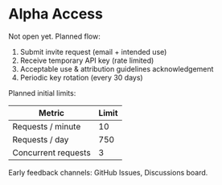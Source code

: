 # Alpha Access

Not open yet. Planned flow:

1. Submit invite request (email + intended use)
2. Receive temporary API key (rate limited)
3. Acceptable use & attribution guidelines acknowledgement
4. Periodic key rotation (every 30 days)

Planned initial limits:

| Metric | Limit |
|--------|-------|
| Requests / minute | 10 |
| Requests / day | 750 |
| Concurrent requests | 3 |

Early feedback channels: GitHub Issues, Discussions board.
